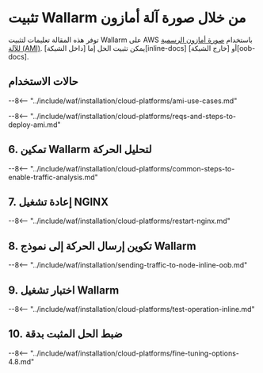 # تثبيت Wallarm من خلال صورة آلة أمازون

توفر هذه المقالة تعليمات لتثبيت Wallarm على AWS باستخدام [صورة أمازون الرسمية للآلة (AMI)](https://aws.amazon.com/marketplace/pp/B073VRFXSD). يمكن تثبيت الحل إما [داخل الشبكة][inline-docs] أو [خارج الشبكة][oob-docs].

## حالات الاستخدام

--8<-- "../include/waf/installation/cloud-platforms/ami-use-cases.md"

--8<-- "../include/waf/installation/cloud-platforms/reqs-and-steps-to-deploy-ami.md"

## 6. تمكين Wallarm لتحليل الحركة

--8<-- "../include/waf/installation/cloud-platforms/common-steps-to-enable-traffic-analysis.md"

## 7. إعادة تشغيل NGINX

--8<-- "../include/waf/installation/cloud-platforms/restart-nginx.md"

## 8. تكوين إرسال الحركة إلى نموذج Wallarm

--8<-- "../include/waf/installation/sending-traffic-to-node-inline-oob.md"

## 9. اختبار تشغيل Wallarm

--8<-- "../include/waf/installation/cloud-platforms/test-operation-inline.md"

## 10. ضبط الحل المثبت بدقة

--8<-- "../include/waf/installation/cloud-platforms/fine-tuning-options-4.8.md"
